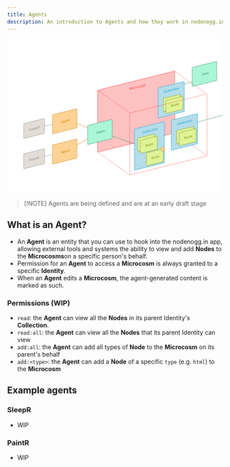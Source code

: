 ```yaml
---
title: Agents
description: An introduction to Agents and how they work in nodenogg.in
---
```


![nodenogg.in agents architecture diagram](../assets/architecture-collections-with-agents.svg)

> [!NOTE] Agents are being defined and are at an early draft stage

## What is an Agent?

- An **Agent** is an entity that you can use to hook into the nodenogg.in app, allowing external tools and systems the ability to view and add **Nodes** to the **Microcosms**on a specific person's behalf.
- Permission for an **Agent** to access a **Microcosm** is always granted to a specific **Identity**.
- When an **Agent** edits a **Microcosm**, the agent-generated content is marked as such.

### Permissions (WIP)

- `read`: the **Agent** can view all the **Nodes** in its parent Identity's **Collection**.
- `read:all`: the **Agent** can view all the **Nodes** that its parent Identity can view
- `add:all`: the **Agent** can add all types of **Node** to the **Microcosm** on its parent's behalf
- `add:<type>`: the **Agent** can add a **Node** of a specific `type` (e.g. `html`) to the **Microcosm**

## Example agents

### SleepR

- WIP

### PaintR

- WIP
